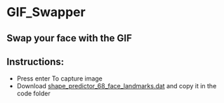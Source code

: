 # GIF_Swapper

Swap your face with the GIF
-
## Instructions:
- Press enter To capture image
- Download [shape_predictor_68_face_landmarks.dat](http://dlib.net/files/shape_predictor_68_face_landmarks.dat.bz2) and copy it in the code folder
